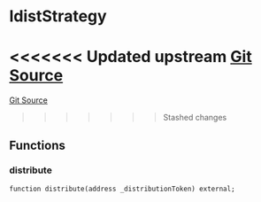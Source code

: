 # IdistStrategy
<<<<<<< Updated upstream
[Git Source](https://github.com/Stake-for-Ukraine/sfu-savax/blob/eca56343487ca867355097dbb6758c96361fe876/src/interfaces/IdistStrategy.sol)
=======
[Git Source](https://github.com/Stake-for-Ukraine/sfu-savax/blob/855c70d84d498aafbcd341621f3e2d0d874da8ba/src/interfaces/IdistStrategy.sol)
>>>>>>> Stashed changes


## Functions
### distribute


```solidity
function distribute(address _distributionToken) external;
```

